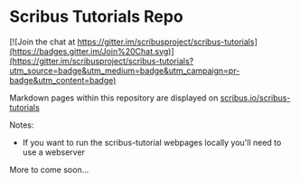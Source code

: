 # Scribus Tutorials Repo
[![Join the chat at https://gitter.im/scribusproject/scribus-tutorials](https://badges.gitter.im/Join%20Chat.svg)](https://gitter.im/scribusproject/scribus-tutorials?utm_source=badge&utm_medium=badge&utm_campaign=pr-badge&utm_content=badge)

Markdown pages within this repository are displayed on [scribus.io/scribus-tutorials](http://scribus.io/scribus-tutorials)

Notes:
* If you want to run the scribus-tutorial webpages locally you'll need to use a webserver

More to come soon...
